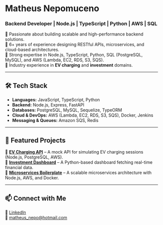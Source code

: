 # **Matheus Nepomuceno**  
### **Backend Developer | Node.js | TypeScript | Python | AWS | SQL**  

🚀 Passionate about building scalable and high-performance backend solutions.  
🔹 6+ years of experience designing RESTful APIs, microservices, and cloud-based architectures.  
🔹 Strong expertise in Node.js, TypeScript, Python, SQL (PostgreSQL, MySQL), and AWS (Lambda, EC2, RDS, S3, SQS).  
🔹 Industry experience in **EV charging** and **investment** domains.  

---

## **🛠 Tech Stack**
- **Languages:** JavaScript, TypeScript, Python  
- **Backend:** Node.js, Express, FastAPI  
- **Databases:** PostgreSQL, MySQL, Sequelize, TypeORM  
- **Cloud & DevOps:** AWS (Lambda, EC2, RDS, S3, SQS), Docker, Jenkins  
- **Messaging & Queues:** Amazon SQS, Redis  

---

## **📌 Featured Projects**
🔹 **[EV Charging API](#)** – A mock API for simulating EV charging sessions (Node.js, PostgreSQL, AWS).  
🔹 **[Investment Dashboard](#)** – A Python-based dashboard fetching real-time financial data.  
🔹 **[Microservices Boilerplate](#)** – A scalable microservices architecture with Node.js, AWS, and Docker.  

---

## **📫 Connect with Me**
🔗 [LinkedIn](https://www.linkedin.com/in/matheus-nepomuceno/)  
📧 matheus_nepo@hotmail.com  
